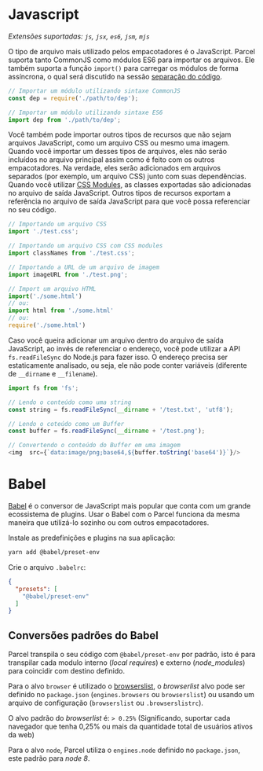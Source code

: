 # Javascript

*Extensões suportadas: `js`, `jsx`, `es6`, `jsm`, `mjs`*

O tipo de arquivo mais utilizado pelos empacotadores é o JavaScript. Parcel suporta tanto CommonJS como módulos ES6 para importar os arquivos. Ele também suporta a função `import()` para carregar os módulos de forma assíncrona, o qual será discutido na sessão [separação do código](code_splitting.html).

```javascript
// Importar um módulo utilizando sintaxe CommonJS
const dep = require('./path/to/dep');

// Importar um módulo utilizando sintaxe ES6
import dep from './path/to/dep';
```

Você também pode importar outros tipos de recursos que não sejam arquivos JavaScript, como um arquivo CSS ou mesmo uma imagem. Quando você importar um desses tipos de arquivos, eles não serão incluídos no arquivo principal assim como é feito com os outros empacotadores. Na verdade, eles serão adicionados em arquivos separados (por exemplo, um arquivo CSS) junto com suas dependências. Quando você utilizar [CSS Modules](https://github.com/css-modules/css-modules), as classes exportadas são adicionadas no arquivo de saída JavaScript. Outros tipos de recursos exportam a referência no arquivo de saída JavaScript para que você possa referenciar no seu código.

```javascript
// Importando um arquivo CSS
import './test.css';

// Importando um arquivo CSS com CSS modules
import classNames from './test.css';

// Importando a URL de um arquivo de imagem
import imageURL from './test.png';

// Import um arquivo HTML
import('./some.html')
// ou:
import html from './some.html'
// ou:
require('./some.html')
```

Caso você queira adicionar um arquivo dentro do arquivo de saída JavaScript, ao invés de referenciar o endereço, você pode utilizar a API `fs.readFileSync` do Node.js para fazer isso. O endereço precisa ser estaticamente analisado, ou seja, ele não pode conter variáveis (diferente de `__dirname` e `__filename`).

```javascript
import fs from 'fs';

// Lendo o conteúdo como uma string
const string = fs.readFileSync(__dirname + '/test.txt', 'utf8');

// Lendo o coteúdo como um Buffer
const buffer = fs.readFileSync(__dirname + '/test.png');

// Convertendo o conteúdo do Buffer em uma imagem
<img  src={`data:image/png;base64,${buffer.toString('base64')}`}/>
```

# Babel

[Babel](https://babeljs.io) é o conversor de JavaScript mais popular que conta com um grande ecossistema de plugins. Usar o Babel com o Parcel funciona da mesma maneira que utilizá-lo sozinho ou com outros empacotadores.

Instale as predefinições e plugins na sua aplicação:

```bash
yarn add @babel/preset-env
```

Crie o arquivo `.babelrc`:

```json
{
  "presets": [
    "@babel/preset-env"
  ]
}
```

## Conversões padrões do Babel

Parcel transpila o seu código com `@babel/preset-env` por padrão, isto é para transpilar cada modulo interno (*local requires*) e externo (*node_modules*) para coincidir com destino definido.

Para o alvo `browser` é utilizado o [browserslist](https://github.com/browserslist/browserslist), o *browserlist* alvo pode ser definido no `package.json` (`engines.browsers` ou `browserslist`) ou usando um arquivo de configuração (`browserslist` ou `.browserslistrc`).

O alvo padrão do *browserlist* é: `> 0.25%` (Significando, suportar cada navegador que tenha 0,25% ou mais da quantidade total de usuários ativos da web)

Para o alvo `node`, Parcel utiliza o `engines.node` definido no `package.json`, este padrão para *node 8*.
